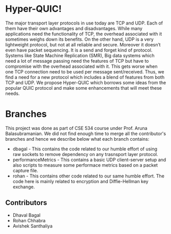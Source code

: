 # Hyper-QUIC!

The major transport layer protocols in use today are TCP and UDP. Each of them have their own advantages and disadvantages. While many applications need the functionality of TCP, the overhead associated with it sometimes weighs down its benefits. On the other hand, UDP is a very lightweight protocol, but not at all reliable and secure. Moreover it doesn’t even have packet sequencing. It is a send and forget kind of protocol. Systems like State Machine Replication (SMR), Big data systems which need a lot of message passing need the features of TCP but have to compromise with the overhead associated with it. This gets worse when one TCP connection need to be used per message sent/received. Thus, we find a need for a new protocol which includes a blend of features from both TCP and UDP. We propose Hyper-QUIC which borrows some ideas from the popular QUIC protocol and make some enhancements that will meet these needs.


# Branches

This project was done as part of CSE 534 course under Prof. Aruna Balasubramanian. We did not find enough time to merge all the contributor's branches and hence we describe below what each branch contains:
- dbagal - This contains the code related to our humble effort of using raw sockets to remove dependency on any trasnsport layer protocol.
- performanceMetrics - This contains a basic UDP client-server setup and also scripts to measure some performace metrics based on a packet capture file.
- rohan - This contains other code related to our same humble effort. The code here is mainly related to encryption and Diffie-Hellman key exchange.

## Contributors
- Dhaval Bagal 
- Rohan Chhabra
- Avishek Santhaliya
